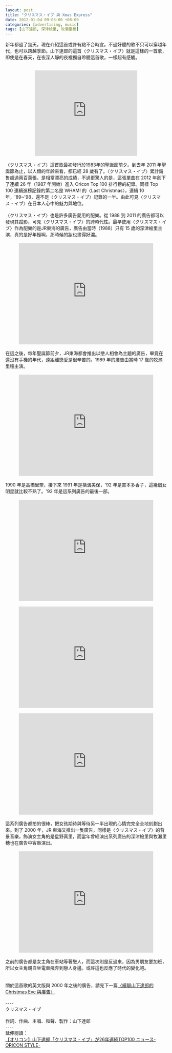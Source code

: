 ```yaml
--- 
layout: post
title: "クリスマス・イブ 與 Xmas Express"
date: 2012-01-04 09:03:00 +08:00
categories: [advertising, music]
tags: [山下達郎, 深津絵里, 牧瀬里穂]
---
```


新年都過了幾天，現在介紹這首或許有點不合時宜。不過好聽的歌不只可以穿越年代，也可以跨越季節。山下達郎的這首〈クリスマス・イブ〉就是這樣的一首歌，即使是在春天，在夜深人靜的夜裡獨自聆聽這首歌，一樣超有感觸。<br /><br /><div class="separator" style="clear: both; text-align: center;"><object class="BLOGGER-youtube-video" classid="clsid:D27CDB6E-AE6D-11cf-96B8-444553540000" codebase="http://download.macromedia.com/pub/shockwave/cabs/flash/swflash.cab#version=6,0,40,0" data-thumbnail-src="http://0.gvt0.com/vi/kRN2SIgiIVw/0.jpg" height="266" width="320"><param name="movie" value="http://www.youtube.com/v/kRN2SIgiIVw&fs=1&source=uds" /><param name="bgcolor" value="#FFFFFF" /><embed width="320" height="266"  src="http://www.youtube.com/v/kRN2SIgiIVw&fs=1&source=uds" type="application/x-shockwave-flash"></embed></object></div><br />〈クリスマス・イブ〉這首歌最初發行於1983年的聖誕節前夕。到去年 2011 年聖誕節為止，以人類的年齡來看，都已經 28 歲有了。〈クリスマス・イブ〉累計銷售超過兩百萬張，是相當漂亮的成績，不過更驚人的是，這張單曲在 2012 年創下了連續 26 年（1987 年開始）進入 Oricon Top 100 排行榜的紀錄。同樣 Top 100 連續進榜記錄的第二名是 WHAM! 的〈Last Christmas〉，連續 10 年，'89~'98，還不足〈クリスマス・イブ〉記錄的一半。由此可見〈クリスマス・イブ〉在日本人心中的魅力與地位。<br /><br />〈クリスマス・イブ〉也是許多廣告愛用的配樂。從 1988 到 2011 的廣告都可以發現其蹤影，可見〈クリスマス・イブ〉的跨時代性。最早使用〈クリスマス・イブ〉作為配樂的是JR東海的廣告，廣告由當時（1988）只有 15 歲的深津絵里主演，真的是好年輕啊，那時候的妝也畫得好濃。<br /><br /><div style="text-align: center;"><iframe allowfullscreen="" frameborder="0" height="315" src="http://www.youtube.com/embed/XbtF8MQsRZM" width="420"></iframe></div><br />在這之後，每年聖誕節前夕，JR東海都會推出以戀人相會為主題的廣告，畢竟在還沒有手機的年代，遠距離戀愛是很辛苦的。1989 年的廣告由當時 17 歲的牧瀬里穂主演。<br /><br /><div style="text-align: center;"><iframe allowfullscreen="" frameborder="0" height="315" src="http://www.youtube.com/embed/IDf7m_mi12g" width="420"></iframe></div><br />1990 年是高橋里奈，接下來 1991 年是橫溝美保，'92 年是吉本多香子，這幾個女明星就比較不熟了。'92 年是這系列廣告的最後一部。<br /><br /><div style="text-align: center;"><iframe allowfullscreen="" frameborder="0" height="315" src="http://www.youtube.com/embed/cwpRMh9yqkc" width="420"></iframe></div><div style="text-align: center;"><br /></div><div style="text-align: center;"><iframe allowfullscreen="" frameborder="0" height="315" src="http://www.youtube.com/embed/adT6QY1IPKs" width="420"></iframe></div><div style="text-align: center;"><br /></div><div style="text-align: center;"><iframe allowfullscreen="" frameborder="0" height="315" src="http://www.youtube.com/embed/M81QzI7-Dek" width="420"></iframe></div><div style="text-align: left;"><br /></div><div style="text-align: left;">這系列廣告都拍的很棒，把女孩期待與等待另一半出現的心情完完全全地刻劃出來。到了 2000 年，JR 東海又推出一隻廣告，同樣是〈クリスマス・イブ〉的背景音樂，飾演女主角的是星野真里，而當年曾經演出系列廣告的深津絵里與牧瀬里穂也在廣告中客串演出。</div><div style="text-align: left;"><br /></div><div style="text-align: left;"><div style="text-align: center;"><iframe allowfullscreen="" frameborder="0" height="315" src="http://www.youtube.com/embed/ldljuuf71cs" width="420"></iframe></div></div><div style="text-align: left;"><br /></div><div style="text-align: left;">之前的廣告都是女主角在車站等著戀人，而這次則是反過來，因為男朋友要加班，所以女主角親自坐電車飛奔到戀人身邊。或許這也反應了時代的變化吧。<br /><br /><br />關於這首歌的英文版與 2000 年之後的廣告，請見下一篇<a href="http://reader.aqualuna.me/2012/01/christmas-eve.html">〈續聊山下達郎的 Christmas Eve 與廣告〉</a><br /><br /></div><div style="text-align: left;">----</div>クリスマス・イブ<br /><br />作詞、作曲、主唱、和聲、製作：山下達郎<br />----<br />延伸閱讀：<br /><a href="http://www.oricon.co.jp/news/rankmusic/2004899/">【オリコン】山下達郎「クリスマス・イブ」が26年連続TOP100 ニュース-ORICON STYLE-</a>
